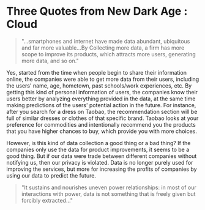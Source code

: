 # Three Quotes from New Dark Age : Cloud

> "...smartphones and internet have made data abundant, ubiquitous and far more valuable...By Collecting more data, a firm has more scope to improve its products, which attracts more users, generating more data, and so on."

Yes, started from the time when people begin to share their information online, the companies were able to get more data from their users, including the users' name, age, hometown, past schools/work experiences, etc. By getting this kind of personal information of users, the companies know their users better by analyzing everything provided in the data, at the same time making predictions of the users' potential action in the future. For instance, after you search for a dress on Taobao, the recommendation section will be full of similar dresses or clothes of that specific brand. Taobao looks at your preference for commodities and intentionally recommend you the products that you have higher chances to buy, which provide you with more choices.

However, is this kind of data collection a good thing or a bad thing? If the companies only use the data for product improvements, it seems to be a good thing. But if our data were trade between different companies without notifying us, then our privacy is violated. Data is no longer purely used for improving the services, but more for increasing the profits of companies by using our data to predict the future.

> "It sustains and nourishes uneven power relationships: in most of our interactions with power, data is not something that is freely given but forcibly extracted..."
